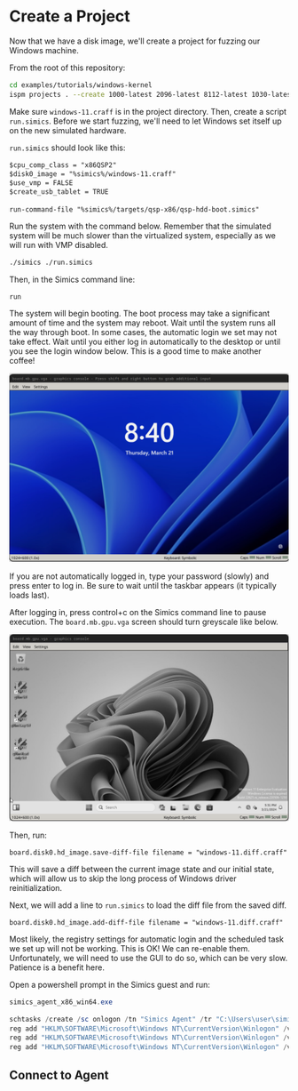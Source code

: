 # Create a Project

Now that we have a disk image, we'll create a project for fuzzing our Windows machine.

From the root of this repository:

```sh
cd examples/tutorials/windows-kernel
ispm projects . --create 1000-latest 2096-latest 8112-latest 1030-latest 31337-latest --ignore-existing-files
```


Make sure `windows-11.craff` is in the project directory. Then, create a script `run.simics`. Before we start fuzzing, we'll need to let Windows set itself up on the new simulated hardware.

`run.simics` should look like this:

```simics
$cpu_comp_class = "x86QSP2"
$disk0_image = "%simics%/windows-11.craff"
$use_vmp = FALSE
$create_usb_tablet = TRUE

run-command-file "%simics%/targets/qsp-x86/qsp-hdd-boot.simics"
```

Run the system with the command below. Remember that the simulated system will be much
slower than the virtualized system, especially as we will run with VMP disabled.

```sh
./simics ./run.simics
```

Then, in the Simics command line:

```simics
run
```

The system will begin booting. The boot process may take a significant amount of time
and the system may reboot. Wait until the system runs all the way through boot. In some
cases, the automatic login we set may not take effect.  Wait until you either log in
automatically to the desktop or until you see the login window below. This is a good
time to make another coffee!

![](images/2024-03-21-16-50-53.png)

If you are not automatically logged in, type your password (slowly) and press enter to log in. Be sure to wait until the taskbar appears (it typically loads last).

After logging in, press control+c on the Simics command line to pause execution. The `board.mb.gpu.vga` screen should turn greyscale like below.

![](images/2024-03-21-17-38-46.png)

Then, run:

```simics
board.disk0.hd_image.save-diff-file filename = "windows-11.diff.craff"
```

This will save a diff between the current image state and our initial state, which will allow us to skip the long process of Windows driver reinitialization.

Next, we will add a line to `run.simics` to load the diff file from the saved diff.

```
board.disk0.hd_image.add-diff-file filename = "windows-11.diff.craff"
```

Most likely, the registry settings for automatic login and the scheduled task we set up will not be working. This is OK! We can re-enable them. Unfortunately, we will need
to use the GUI to do so, which can be very slow. Patience is a benefit here.

Open a powershell prompt in the Simics guest and run:

```powershell
simics_agent_x86_win64.exe
```

```powershell
schtasks /create /sc onlogon /tn "Simics Agent" /tr "C:\Users\user\simics_agent_x86_win64.exe"
reg add "HKLM\SOFTWARE\Microsoft\Windows NT\CurrentVersion\Winlogon" /v AutoAdminLogon /t REG_SZ /d 1 /f
reg add "HKLM\SOFTWARE\Microsoft\Windows NT\CurrentVersion\Winlogon" /v DefaultUserName /t REG_SZ /d "user" /f
reg add "HKLM\SOFTWARE\Microsoft\Windows NT\CurrentVersion\Winlogon" /v DefaultPassword /t REG_SZ /d "password" /f
```




## Connect to Agent